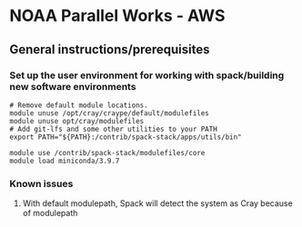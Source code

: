 # NOAA Parallel Works - AWS
## General instructions/prerequisites

### Set up the user environment for working with spack/building new software environments
```
# Remove default module locations.
module unuse /opt/cray/craype/default/modulefiles
module unuse opt/cray/modulefiles
# Add git-lfs and some other utilities to your PATH
export PATH="${PATH}:/contrib/spack-stack/apps/utils/bin"

module use /contrib/spack-stack/modulefiles/core
module load miniconda/3.9.7
```

### Known issues
1. With default modulepath, Spack will detect the system as Cray because of modulepath
